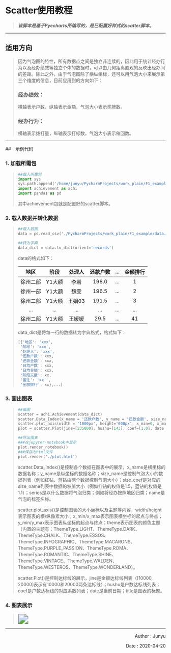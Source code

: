 # Scatter使用教程

>***该脚本是基于Pyecharts所编写的，是已配置好样式的scatter脚本。***

---

## 适用方向
>因为气泡图的特性，所有数据点之间是独立非连续的，因此用于统计经办行为以及经办绩效等独立个体的数据时，可以由几何距离直观的反映出经办间的差距。除此之外，由于气泡图除了横纵坐标，还可以用气泡大小来展示第三个维度的信息，目前应用到的方向如下：
>
>### 经办绩效：
>
>横轴表示户数，纵轴表示金额，气泡大小表示奖牌数。
>### 经办行为：
>横轴表示拨打量，纵轴表示打标数，气泡大小表示催回数。

---

##　示例代码
### 1. 加载所需包

>```python
>##载入所需包
>import sys
>sys.path.append('/home/junyu/PycharmProjects/work_plain/F1_example')
>import achievement as achi
>import pandas as pd
>```
>其中achievement包就是配置好的scatter脚本。

### 2. 载入数据并转化数据

>```python
>##载入数据
>data = pd.read_csv('./PycharmProjects/work_plain/F1_example/data.csv')
>
>##转为字典
>data_dict = data.to_dict(orient='records')
>```
>data的格式如下：
>
>|   地区   |  阶段  | 处理人 | 还款户数 | ...  | 金额排行 |
>| :------: | :----: | :----: | :------: | :--: | :------: |
>| 徐州二部 | Y1大额 |  李岩  |  198.0   | ...  |    1     |
>| 徐州一部 | Y1大额 |  魏雯  |  196.5   | ...  |    2     |
>| 徐州二部 | Y1大额 | 王娟03 |  191.5   | ...  |    3     |
>|   ...    |  ...   |  ...   |   ...    | ...  |   ...    |
>| 徐州二部 | Y1大额 | 王媛媛 |   29.5   | ...  |    41    |
>
>data_dict是将每一行的数据转为字典格式，格式如下：
>```python
>[{'地区': 'xxx',
>  '阶段': 'xxx',
>  '处理人': 'xxx',
>  '还款户数': xxx,
>  '还款金额': xxx,
>  '日均户数': xxx,
>  '日均金额': xxx,
>  '阶段天数': xx,
>  '备注': 'xx ',
>  '金额排行': xx},...]
>```

### 3. 画出图表

>```python
>##画图
>scatter = achi.Achievement(data_dict)
>scatter.Data_Index(x_name = '还款户数', y_name = '还款金额', size_name = ['阶段天数'], size_coef= [1.1], series = '地区', name = '处理人')
>scatter.plot_axis(width = '1000px', height='600px', x_min=0, x_max=210, y_min=0, y_max=400000, theme = ThemeType.LIGHT)
>plot = scatter.Plot(jine=[235000], hushu=[143], coef=[1.0], date = '2020-03-25', title = '绩效成绩')
>
>##导出图表
>###在jupyter-notebook中显示
>plot.render_notebook()
>###保存为html文件
>plot.render('./plot.html')
>```
>scatter.Data_Index()是控制各个数据在图表中的展示，x_name是横坐标的数据名称；y_name是纵坐标的数据名称；size_name是控制气泡大小的数据列表（例如红钻、蓝钻由两个数据控制气泡大小）；size_coef是对应的size_name列表中数据的权值大小（例如红钻的权值是1.5，蓝钻的权值是1.1）；series是以什么数据将气泡归类；例如将经办按照地区归类；name是气泡的标签名称。
>
>scatter.plot_axis()是控制图表的大小坐标以及主题等内容，width/height表示图表的横/纵像素大小；x_min/x_max表示图表横坐标的起点与终点；y_min/y_max表示图表纵坐标的起点与终点；theme表示图表的颜色主题（内置的主题有：ThemeType.LIGHT、ThemeType.DARK、ThemeType.CHALK、ThemeType.ESSOS、ThemeType.INFOGRAPHIC、ThemeType.MACARONS、ThemeType.PURPLE_PASSION、ThemeType.ROMA、ThemeType.ROMANTIC、ThemeType.SHINE、ThemeType.VINTAGE、ThemeType.WALDEN、ThemeType.WESTEROS、ThemeType.WONDERLAND）。
>
>scatter.Plot()是控制达标线的展示，jine是金额达标线列表（[10000, 20000]表示有10000和20000两条达标线）；hushu是户数达标线列表；coef是户数达标线的对应系数列表；date是当前日期；title是图表的标题。

### 4. 图表展示

><img src="https://wx3.sinaimg.cn/mw690/00872OYVgy1ge03hyv6xsj35pk2xkngu.jpg" style="zoom:200%;" />

***

<p align='right'>Author : Junyu
<p align='right'>Date : 2020-04-20